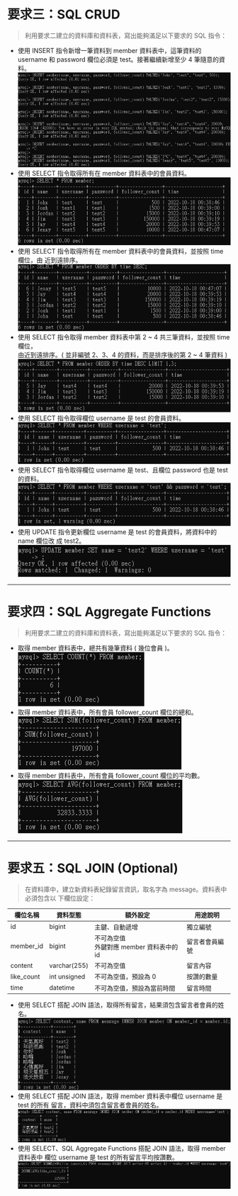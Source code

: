 # 要求三：SQL CRUD

> 利⽤要求⼆建立的資料庫和資料表，寫出能夠滿⾜以下要求的 SQL 指令：

- 使⽤ INSERT 指令新增⼀筆資料到 member 資料表中，這筆資料的 username 和
  password 欄位必須是 test。接著繼續新增⾄少 4 筆隨意的資料。
  ![insert](https://raw.githubusercontent.com/TWjohnwang/WeHelp.github.io/main/week5/img/insert.png)
- 使⽤ SELECT 指令取得所有在 member 資料表中的會員資料。
  ![select](https://raw.githubusercontent.com/TWjohnwang/WeHelp.github.io/main/week5/img/select.png)
- 使⽤ SELECT 指令取得所有在 member 資料表中的會員資料，並按照 time 欄位，由
  近到遠排序。
  ![order_by](https://raw.githubusercontent.com/TWjohnwang/WeHelp.github.io/main/week5/img/order_by.png)
- 使⽤ SELECT 指令取得 member 資料表中第 2 ~ 4 共三筆資料，並按照 time 欄位，  
  由近到遠排序。( 並非編號 2、3、4 的資料，⽽是排序後的第 2 ~ 4 筆資料 )
  ![limit](https://raw.githubusercontent.com/TWjohnwang/WeHelp.github.io/main/week5/img/limit.png)
- 使⽤ SELECT 指令取得欄位 username 是 test 的會員資料。
  ![where](https://raw.githubusercontent.com/TWjohnwang/WeHelp.github.io/main/week5/img/where.png)
- 使⽤ SELECT 指令取得欄位 username 是 test、且欄位 password 也是 test 的資料。
  ![and](https://raw.githubusercontent.com/TWjohnwang/WeHelp.github.io/main/week5/img/and.png)
- 使⽤ UPDATE 指令更新欄位 username 是 test 的會員資料，將資料中的 name 欄位改
  成 test2。
  ![update](https://raw.githubusercontent.com/TWjohnwang/WeHelp.github.io/main/week5/img/update.png)

---

# 要求四：SQL Aggregate Functions

> 利⽤要求⼆建立的資料庫和資料表，寫出能夠滿⾜以下要求的 SQL 指令：

- 取得 member 資料表中，總共有幾筆資料 ( 幾位會員 )。
  ![count](https://raw.githubusercontent.com/TWjohnwang/WeHelp.github.io/main/week5/img/count.png)
- 取得 member 資料表中，所有會員 follower_count 欄位的總和。
  ![sum](https://raw.githubusercontent.com/TWjohnwang/WeHelp.github.io/main/week5/img/sum.png)
- 取得 member 資料表中，所有會員 follower_count 欄位的平均數。
  ![avg](https://raw.githubusercontent.com/TWjohnwang/WeHelp.github.io/main/week5/img/avg.png)

---

# 要求五：SQL JOIN (Optional)

> 在資料庫中，建立新資料表紀錄留⾔資訊，取名字為 message。資料表中必須包含以
> 下欄位設定：

| 欄位名稱   | 資料型態     | 額外設定                                    | 用途說明       |
| ---------- | ------------ | ------------------------------------------- | -------------- |
| id         | bigint       | 主鍵、自動遞增                              | 獨立編號       |
| member_id  | bigint       | 不可為空值<br>外鍵對應 member 資料表中的 id | 留言者會員編號 |
| content    | varchar(255) | 不可為空值                                  | 留言內容       |
| like_count | int unsigned | 不可為空值，預設為 0                        | 按讚的數量     |
| time       | datetime     | 不可為空值，預設為當前時間                  | 留言時間       |

- 使⽤ SELECT 搭配 JOIN 語法，取得所有留⾔，結果須包含留⾔者會員的姓名。
  ![inner_join](https://raw.githubusercontent.com/TWjohnwang/WeHelp.github.io/main/week5/img/inner_join.png)
- 使⽤ SELECT 搭配 JOIN 語法，取得 member 資料表中欄位 username 是 test 的所有
  留⾔，資料中須包含留⾔者會員的姓名。
  ![inner_join2](https://raw.githubusercontent.com/TWjohnwang/WeHelp.github.io/main/week5/img/inner_join2.png)
- 使⽤ SELECT、SQL Aggregate Functions 搭配 JOIN 語法，取得 member 資料表中
  欄位 username 是 test 的所有留⾔平均按讚數。
  ![avg](https://raw.githubusercontent.com/TWjohnwang/WeHelp.github.io/main/week5/img/avg2.png)
